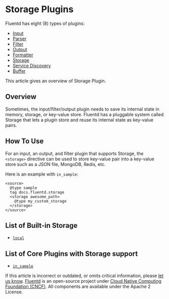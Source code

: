 # Storage Plugins

Fluentd has eight \(8\) types of plugins:

* [Input](../input/)
* [Parser](../parser/)
* [Filter](../filter/)
* [Output](../output/)
* [Formatter](../formatter/)
* [Storage](./)
* [Service Discovery](../service_discovery/)
* [Buffer](../buffer/)

This article gives an overview of Storage Plugin.

## Overview

Sometimes, the input/filter/output plugin needs to save its internal state in memory, storage, or key-value store. Fluentd has a pluggable system called Storage that lets a plugin store and reuse its internal state as key-value pairs.

## How To Use

For an input, an output, and filter plugin that supports Storage, the `<storage>` directive can be used to store key-value pair into a key-value store such as a JSON file, MongoDB, Redis, etc.

Here is an example with `in_sample`:

```text
<source>
  @type sample
  tag docs.fluentd.storage
  <storage awesome_path>
    @type my_custom_storage
  </storage>
</source>
```

## List of Built-in Storage

* [`local`](local.md)

## List of Core Plugins with Storage support

* [`in_sample`](../input/sample.md)

If this article is incorrect or outdated, or omits critical information, please [let us know](https://github.com/fluent/fluentd-docs-gitbook/issues?state=open). [Fluentd](http://www.fluentd.org/) is an open-source project under [Cloud Native Computing Foundation \(CNCF\)](https://cncf.io/). All components are available under the Apache 2 License.

